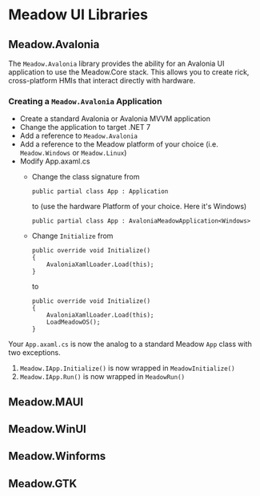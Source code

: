 # Meadow UI Libraries

## Meadow.Avalonia

The `Meadow.Avalonia` library provides the ability for an Avalonia UI application to use the Meadow.Core stack.  This allows you to create rick, cross-platform HMIs that interact directly with hardware.

### Creating a `Meadow.Avalonia` Application

- Create a standard Avalonia or Avalonia MVVM application
- Change the application to target .NET 7
- Add a reference to `Meadow.Avalonia`
- Add a reference to the Meadow platform of your choice (i.e. `Meadow.Windows` or `Meadow.Linux`)
- Modify App.axaml.cs
  - Change the class signature from
    ```
    public partial class App : Application
    ```
    to (use the hardware Platform of your choice.  Here it's Windows)
    ```
    public partial class App : AvaloniaMeadowApplication<Windows>
    ```
  - Change `Initialize` from
    ```
    public override void Initialize()
    {
        AvaloniaXamlLoader.Load(this);
    }
    ```
    to

    ```
    public override void Initialize()
    {
        AvaloniaXamlLoader.Load(this);
        LoadMeadowOS();
    }
    ```

Your `App.axaml.cs` is now the analog to a standard Meadow `App` class with two exceptions.

1. `Meadow.IApp.Initialize()` is now wrapped in `MeadowInitialize()`
1. `Meadow.IApp.Run()` is now wrapped in `MeadowRun()`


## Meadow.MAUI

## Meadow.WinUI

## Meadow.Winforms

## Meadow.GTK 